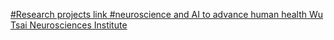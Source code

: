 [#Research projects link #neuroscience and AI to advance human health   Wu Tsai Neurosciences Institute](https://qi.tc/qi/112357)